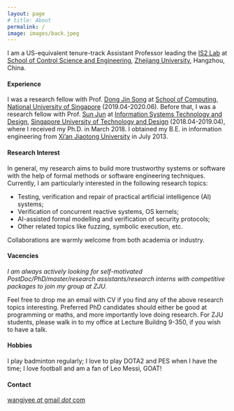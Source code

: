 ```yaml
---
layout: page
# title: About
permalink: /
image: images/back.jpeg
---
```


I am a US-equivalent tenure-track Assistant Professor leading the [IS2 Lab](http://is2lab.github.io) at [School of Control Science and Engineering](http://www.cse.zju.edu.cn), [Zhejiang University](https://www.zju.edu.cn/), Hangzhou, China.


#### Experience

I was a research fellow with Prof. [Dong Jin Song](https://www.comp.nus.edu.sg/~dongjs/) at [School of Computing](https://www.comp.nus.edu.sg/), [National University of Singapore](http://www.nus.edu.sg/) (2019.04-2020.06). Before that, I was a research fellow with Prof. [Sun Jun](https://sunjun.site/) at [Information Systems Technology and Design](https://istd.sutd.edu.sg/), [Singapore University of Technology and Design](https://www.sutd.edu.sg/) (2018.04-2019.04), where I received my Ph.D. in March 2018. I obtained my B.E. in information engineering from [Xi’an Jiaotong University](http://www.xjtu.edu.cn/) in July 2013.
 

<!-- <img align="right" src="images/me2.jpeg" />  -->
<!-- <img style="float: right;" src="images/me2.jpeg">  -->

#### Research Interest

In general, my research aims to build more trustworthy systems or software with the help of formal methods or software engineering techniques. Currently, I am particularly interested in the following research topics:
- Testing, verification and repair of practical artificial intelligence (AI) systems;
- Verification of concurrent reactive systems, OS kernels;
- AI-assisted formal modelling and verification of security protocols;
- Other related topics like fuzzing, symbolic execution, etc.

Collaborations are warmly welcome from both academia or industry.

<!-- my research concerns *how to better design, implement and analyze systems, with a focus on artificial intelligence (AI) systems and cyber-physical systems (CPS), such as autonomous driving car, industrial control system, and recommendation system, using various software engineering (SE) techniques ranging from formal methods, program analysis to software testing.* <u>Most of my recent works are focused on testing and enhancing the robustness or fairness of deep learning models deployed in different application domains to improve the system reliability and security.</u> -->

#### Vacencies

<!-- <font color="#dd0000"> -->
*I am always actively looking for self-motivated PostDoc/PhD/master/research assistants/research interns with competitive packages to join my group at ZJU.*
<!-- </font>  -->
Feel free to drop me an email with CV if you find any of the above research topics interesting. Preferred PhD candidates should either be good at programming or maths, and more importantly love doing research. For ZJU students, please walk in to my office at Lecture Buildng 9-350, if you wish to have a talk.


#### Hobbies

I play badminton regularly;
I love to play DOTA2 and PES when I have the time;
I love football and am a fan of Leo Messi, GOAT!

#### Contact

[wangjyee *at* gmail *dot* com](mailto:wangjyee@gmail.com)
